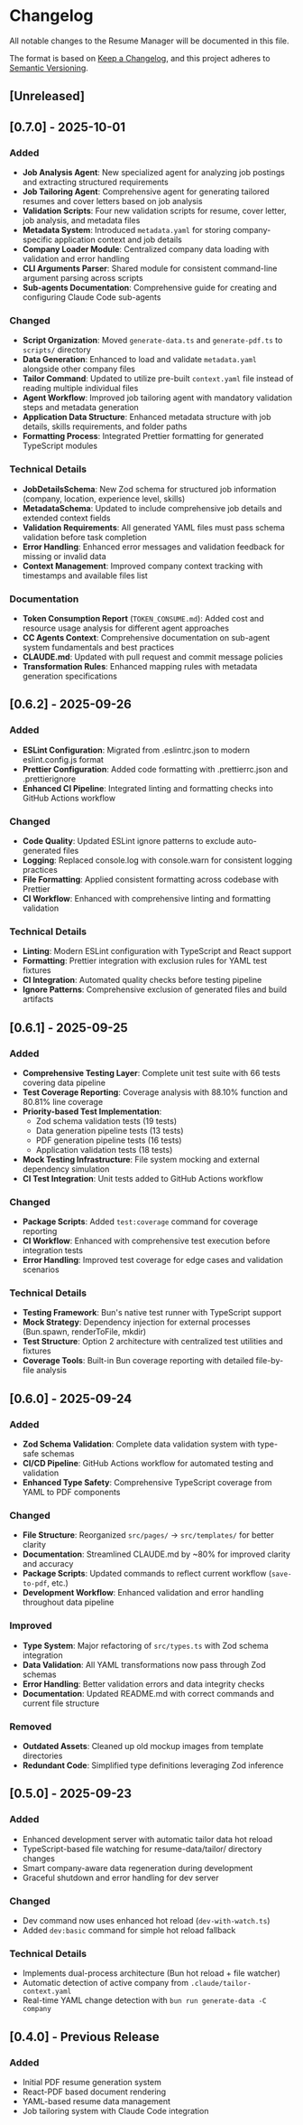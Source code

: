 # Changelog

All notable changes to the Resume Manager will be documented in this file.

The format is based on [Keep a Changelog](https://keepachangelog.com/en/1.0.0/),
and this project adheres to [Semantic Versioning](https://semver.org/spec/v2.0.0.html).

## [Unreleased]

## [0.7.0] - 2025-10-01

### Added

- **Job Analysis Agent**: New specialized agent for analyzing job postings and extracting structured requirements
- **Job Tailoring Agent**: Comprehensive agent for generating tailored resumes and cover letters based on job analysis
- **Validation Scripts**: Four new validation scripts for resume, cover letter, job analysis, and metadata files
- **Metadata System**: Introduced `metadata.yaml` for storing company-specific application context and job details
- **Company Loader Module**: Centralized company data loading with validation and error handling
- **CLI Arguments Parser**: Shared module for consistent command-line argument parsing across scripts
- **Sub-agents Documentation**: Comprehensive guide for creating and configuring Claude Code sub-agents

### Changed

- **Script Organization**: Moved `generate-data.ts` and `generate-pdf.ts` to `scripts/` directory
- **Data Generation**: Enhanced to load and validate `metadata.yaml` alongside other company files
- **Tailor Command**: Updated to utilize pre-built `context.yaml` file instead of reading multiple individual files
- **Agent Workflow**: Improved job tailoring agent with mandatory validation steps and metadata generation
- **Application Data Structure**: Enhanced metadata structure with job details, skills requirements, and folder paths
- **Formatting Process**: Integrated Prettier formatting for generated TypeScript modules

### Technical Details

- **JobDetailsSchema**: New Zod schema for structured job information (company, location, experience level, skills)
- **MetadataSchema**: Updated to include comprehensive job details and extended context fields
- **Validation Requirements**: All generated YAML files must pass schema validation before task completion
- **Error Handling**: Enhanced error messages and validation feedback for missing or invalid data
- **Context Management**: Improved company context tracking with timestamps and available files list

### Documentation

- **Token Consumption Report** (`TOKEN_CONSUME.md`): Added cost and resource usage analysis for different agent approaches
- **CC Agents Context**: Comprehensive documentation on sub-agent system fundamentals and best practices
- **CLAUDE.md**: Updated with pull request and commit message policies
- **Transformation Rules**: Enhanced mapping rules with metadata generation specifications

## [0.6.2] - 2025-09-26

### Added

- **ESLint Configuration**: Migrated from .eslintrc.json to modern eslint.config.js format
- **Prettier Configuration**: Added code formatting with .prettierrc.json and .prettierignore
- **Enhanced CI Pipeline**: Integrated linting and formatting checks into GitHub Actions workflow

### Changed

- **Code Quality**: Updated ESLint ignore patterns to exclude auto-generated files
- **Logging**: Replaced console.log with console.warn for consistent logging practices
- **File Formatting**: Applied consistent formatting across codebase with Prettier
- **CI Workflow**: Enhanced with comprehensive linting and formatting validation

### Technical Details

- **Linting**: Modern ESLint configuration with TypeScript and React support
- **Formatting**: Prettier integration with exclusion rules for YAML test fixtures
- **CI Integration**: Automated quality checks before testing pipeline
- **Ignore Patterns**: Comprehensive exclusion of generated files and build artifacts

## [0.6.1] - 2025-09-25

### Added

- **Comprehensive Testing Layer**: Complete unit test suite with 66 tests covering data pipeline
- **Test Coverage Reporting**: Coverage analysis with 88.10% function and 80.81% line coverage
- **Priority-based Test Implementation**:
  - Zod schema validation tests (19 tests)
  - Data generation pipeline tests (13 tests)
  - PDF generation pipeline tests (16 tests)
  - Application validation tests (18 tests)
- **Mock Testing Infrastructure**: File system mocking and external dependency simulation
- **CI Test Integration**: Unit tests added to GitHub Actions workflow

### Changed

- **Package Scripts**: Added `test:coverage` command for coverage reporting
- **CI Workflow**: Enhanced with comprehensive test execution before integration tests
- **Error Handling**: Improved test coverage for edge cases and validation scenarios

### Technical Details

- **Testing Framework**: Bun's native test runner with TypeScript support
- **Mock Strategy**: Dependency injection for external processes (Bun.spawn, renderToFile, mkdir)
- **Test Structure**: Option 2 architecture with centralized test utilities and fixtures
- **Coverage Tools**: Built-in Bun coverage reporting with detailed file-by-file analysis

## [0.6.0] - 2025-09-24

### Added

- **Zod Schema Validation**: Complete data validation system with type-safe schemas
- **CI/CD Pipeline**: GitHub Actions workflow for automated testing and validation
- **Enhanced Type Safety**: Comprehensive TypeScript coverage from YAML to PDF components

### Changed

- **File Structure**: Reorganized `src/pages/` → `src/templates/` for better clarity
- **Documentation**: Streamlined CLAUDE.md by ~80% for improved clarity and accuracy
- **Package Scripts**: Updated commands to reflect current workflow (`save-to-pdf`, etc.)
- **Development Workflow**: Enhanced validation and error handling throughout data pipeline

### Improved

- **Type System**: Major refactoring of `src/types.ts` with Zod schema integration
- **Data Validation**: All YAML transformations now pass through Zod schemas
- **Error Handling**: Better validation errors and data integrity checks
- **Documentation**: Updated README.md with correct commands and current file structure

### Removed

- **Outdated Assets**: Cleaned up old mockup images from template directories
- **Redundant Code**: Simplified type definitions leveraging Zod inference

## [0.5.0] - 2025-09-23

### Added

- Enhanced development server with automatic tailor data hot reload
- TypeScript-based file watching for resume-data/tailor/ directory changes
- Smart company-aware data regeneration during development
- Graceful shutdown and error handling for dev server

### Changed

- Dev command now uses enhanced hot reload (`dev-with-watch.ts`)
- Added `dev:basic` command for simple hot reload fallback

### Technical Details

- Implements dual-process architecture (Bun hot reload + file watcher)
- Automatic detection of active company from `.claude/tailor-context.yaml`
- Real-time YAML change detection with `bun run generate-data -C company`

## [0.4.0] - Previous Release

### Added

- Initial PDF resume generation system
- React-PDF based document rendering
- YAML-based resume data management
- Job tailoring system with Claude Code integration
